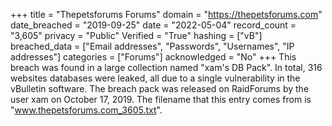 +++
title = "Thepetsforums Forums"
domain = "https://thepetsforums.com"
date_breached = "2019-09-25"
date = "2022-05-04"
record_count = "3,605"
privacy = "Public"
Verified = "True"
hashing = ["vB"]
breached_data = ["Email addresses", "Passwords", "Usernames", "IP addresses"]
categories = ["Forums"]
acknowledged = "No"
+++
This breach was found in a large collection named "xam's DB Pack". In total, 316 websites databases were leaked, all due to a single vulnerability in the vBulletin software. The breach pack was released on RaidForums by the user xam on October 17, 2019. The filename that this entry comes from is "www.thepetsforums.com_3605.txt".
